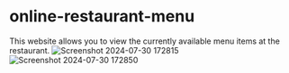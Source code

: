 # online-restaurant-menu
This website allows you to view the currently available menu items at the restaurant.
![Screenshot 2024-07-30 172815](https://github.com/user-attachments/assets/018ac133-51e0-4ee8-a389-cd04e954ec08)
![Screenshot 2024-07-30 172850](https://github.com/user-attachments/assets/ee11ca41-b9ce-4b4a-8ce3-e8727ddb35d1)
